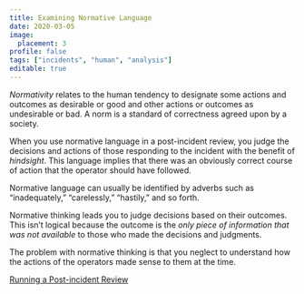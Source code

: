 ```yaml
---
title: Examining Normative Language
date: 2020-03-05
image:
  placement: 3
profile: false
tags: ["incidents", "human", "analysis"]
editable: true
---
```


*Normativity* relates to the human tendency to designate some actions and
outcomes as desirable or good and other actions or outcomes as undesirable or
bad. A norm is a standard of correctness agreed upon by a society.

When you use normative language in a post-incident review, you judge the
decisions and actions of those responding to the incident with the benefit of
*hindsight*. This language implies that there was an obviously correct course of
action that the operator should have followed.

Normative language can usually be identified by adverbs such as “inadequately,”
“carelessly,” “hastily,” and so forth.

Normative thinking leads you to judge decisions based on their outcomes. This
isn’t logical because the outcome is the *only piece of information that was not
available* to those who made the decisions and judgments.

The problem with normative thinking is that you neglect to understand how the
actions of the operators made sense to them at the time.

[Running a Post-incident Review](/post/running-a-post-incident-review/)
